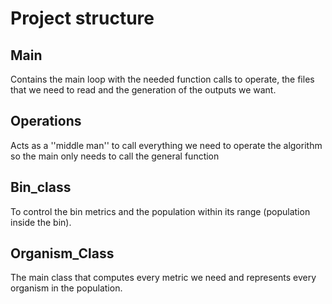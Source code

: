 # Project structure

## Main
Contains the main loop with the needed function calls to operate, the files that we need to read and the generation of the outputs we want.

## Operations
Acts as a ''middle man''  to call everything we need to operate the algorithm so the main only needs to call the general function

## Bin_class
To control the bin metrics and the population within its range (population inside the bin).

## Organism_Class
The main class that computes every metric we need and represents every organism in the population.